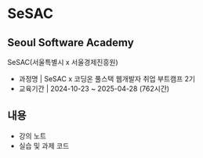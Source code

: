 # SeSAC

## Seoul Software Academy
SeSAC(서울특별시 x 서울경제진흥원)
- 과정명 | SeSAC x 코딩온 풀스택 웹개발자 취업 부트캠프 2기
- 교육기간 | 2024-10-23 ~ 2025-04-28 (762시간)

## 내용

- 강의 노트
- 실습 및 과제 코드
